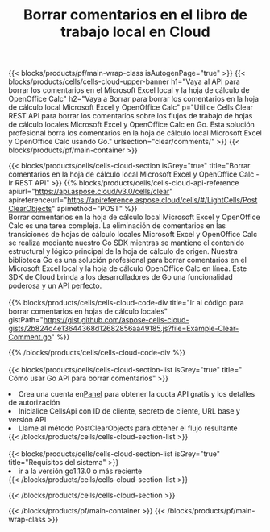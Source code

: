 ﻿---
title:  Borrar comentarios en el libro de trabajo local en Cloud
description:  API y SDK en la nube para borrar comentarios en Microsoft Excel y OpenOffice Calc. Comentarios claros en hojas de cálculo locales por Cells Cloud API. SDK admite tipos de lenguajes de desarrollo. Incluyen Android, C#, Go, Java, NodeJS, Perl, PHP, Python, Ruby y Swift.
url: /sv/go/clear/comments/
---
{{< blocks/products/pf/main-wrap-class isAutogenPage="true" >}}
{{< blocks/products/cells/cells-cloud-upper-banner h1="Vaya al API para borrar los comentarios en el Microsoft Excel local y la hoja de cálculo de OpenOffice Calc" h2="Vaya a Borrar para borrar los comentarios en la hoja de cálculo local Microsoft Excel y OpenOffice Calc" p="Utilice Cells Clear REST API para borrar los comentarios sobre los flujos de trabajo de hojas de cálculo locales Microsoft Excel y OpenOffice Calc en Go. Esta solución profesional borra los comentarios en la hoja de cálculo local Microsoft Excel y OpenOffice Calc usando Go." urlsection="clear/comments/" >}}
{{< blocks/products/pf/main-container >}}

{{< blocks/products/cells/cells-cloud-section isGrey="true" title="Borrar comentarios en la hoja de cálculo local Microsoft Excel y OpenOffice Calc - Ir REST API" >}}
{{% blocks/products/cells/cells-cloud-api-reference apiurl="https://api.aspose.cloud/v3.0/cells/clear" apireferenceurl="https://apireference.aspose.cloud/cells/#/LightCells/PostClearObjects" apimethod="POST" %}}
<br/>
Borrar comentarios en la hoja de cálculo local Microsoft Excel y OpenOffice Calc es una tarea compleja. La eliminación de comentarios en las transiciones de hojas de cálculo locales Microsoft Excel y OpenOffice Calc se realiza mediante nuestro Go SDK mientras se mantiene el contenido estructural y lógico principal de la hoja de cálculo de origen. Nuestra biblioteca Go es una solución profesional para borrar comentarios en el Microsoft Excel local y la hoja de cálculo OpenOffice Calc en línea. Este SDK de Cloud brinda a los desarrolladores de Go una funcionalidad poderosa y un API perfecto.
<br/>
<br/>
{{% blocks/products/cells/cells-cloud-code-div title="Ir al código para borrar comentarios en hojas de cálculo locales" gistPath="https://gist.github.com/aspose-cells-cloud-gists/2b824d4e13644368d12682856aa49185.js?file=Example-Clear-Comment.go" %}}
  
{{% /blocks/products/cells/cells-cloud-code-div %}}
<br/>
<br/>
{{< blocks/products/cells/cells-cloud-section-list isGrey="true" title=" Cómo usar Go API para borrar comentarios" >}}
<li> Crea una cuenta en<a href="https://dashboard.aspose.cloud/">Panel</a> para obtener la cuota API gratis y los detalles de autorización</li>
<li>Inicialice CellsApi con ID de cliente, secreto de cliente, URL base y versión API</li>
<li>Llame al método PostClearObjects para obtener el flujo resultante</li>
{{< /blocks/products/cells/cells-cloud-section-list >}}
<br/>
<br/>
{{< blocks/products/cells/cells-cloud-section-list isGrey="true" title="Requisitos del sistema" >}}
<li>ir a la versión go1.13.0 o más reciente</li>
{{< /blocks/products/cells/cells-cloud-section-list >}}

{{< /blocks/products/cells/cells-cloud-section >}}

{{< /blocks/products/pf/main-container >}}
{{< /blocks/products/pf/main-wrap-class >}}
